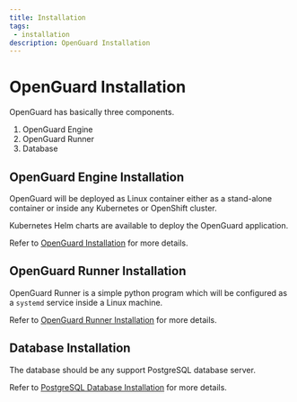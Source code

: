```yaml
---
title: Installation
tags:
 - installation
description: OpenGuard Installation
---
```


# OpenGuard Installation

OpenGuard has basically three components.

1. OpenGuard Engine
2. OpenGuard Runner
3. Database

## OpenGuard Engine Installation
OpenGuard will be deployed as Linux container either as a stand-alone container or inside any Kubernetes or OpenShift cluster.

Kubernetes Helm charts are available to deploy the OpenGuard application. 

Refer to [OpenGuard Installation](openguard-engine-installation) for more details.


## OpenGuard Runner Installation

OpenGuard Runner is a simple python program which will be configured as a `systemd` service inside a Linux machine. 

Refer to [OpenGuard Runner Installation](openguard-runner-installation) for more details.

## Database Installation

The database should be any support PostgreSQL database server. 

Refer to [PostgreSQL Database Installation](database-installati) for more details.
